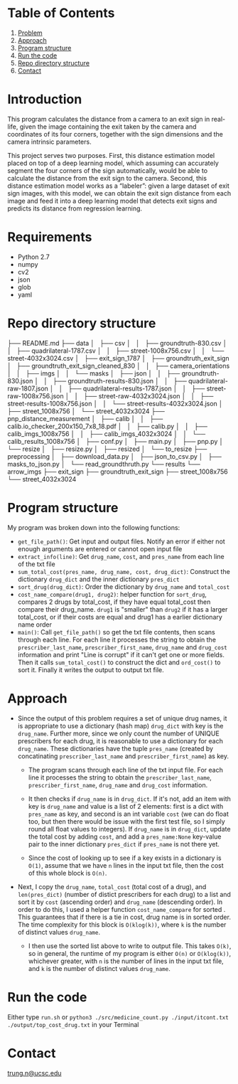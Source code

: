  # Table of Contents
1. [Problem](README.md#introduction)
1. [Approach](README.md#approach)
1. [Program structure](README.md#program-structure)
1. [Run the code](README.md#run-the-code)
1. [Repo directory structure](README.md#repo-directory-structure)
1. [Contact](README.md#contact)

# Introduction

This program calculates the distance from a camera to an exit sign in real-life, given the image containing the exit taken by the camera and coordinates of its four corners, together with the sign dimensions and the camera intrinsic parameters.

This project serves two purposes. First, this distance estimation model placed on top of a deep learning model, which assuming can accurately segment the four corners of the sign automatically, would be able to calculate the distance from the exit sign to the camera. Second, this distance estimation model works as a “labeler”: given a large dataset of exit sign images, with this model, we can obtain the exit sign distance from each image and feed it into a deep learning model that detects exit signs and predicts its distance from regression learning.

# Requirements
* Python 2.7
* numpy
* cv2
* json
* glob
* yaml

# Repo directory structure


   ├── README.md
   ├── data
   │   ├── csv
   │   │   ├── groundtruth-830.csv
   │   │   ├── quadrilateral-1787.csv
   │   │   ├── street-1008x756.csv
   │   │   └── street-4032x3024.csv
   │   ├── exit_sign_1787
   │   ├── groundtruth_exit_sign
   │   ├── groundtruth_exit_sign_cleaned_830
   │   │   ├── camera_orientations
   │   │   ├── imgs
   │   │   └── masks
   │   ├── json
   │   │   ├── groundtruth-830.json
   │   │   ├── groundtruth-results-830.json
   │   │   ├── quadrilateral-raw-1807.json
   │   │   ├── quadrilateral-results-1787.json
   │   │   ├── street-raw-1008x756.json
   │   │   ├── street-raw-4032x3024.json
   │   │   ├── street-results-1008x756.json
   │   │   └── street-results-4032x3024.json
   │   ├── street_1008x756
   │   └── street_4032x3024
   ├── pnp_distance_measurement
   │   ├── calib
   │   │   ├── calib.io_checker_200x150_7x8_18.pdf
   │   │   ├── calib.py
   │   │   ├── calib_imgs_1008x756
   │   │   ├── calib_imgs_4032x3024
   │   │   └── calib_results_1008x756
   │   ├── conf.py
   │   ├── main.py
   │   ├── pnp.py
   │   └── resize
   │       ├── resize.py
   │       ├── resized
   │       └── to_resize
   ├── preprocessing
   │   ├── download_data.py
   │   ├── json_to_csv.py
   │   ├── masks_to_json.py
   │   └── read_groundthruth.py
   └── results
       └── arrow_imgs
           ├── exit_sign
           ├── groundtruth_exit_sign
           ├── street_1008x756
           └── street_4032x3024

# Program structure

My program was broken down into the following functions:
* `get_file_path()`: Get input and output files. Notify an error if either not enough arguments are entered or cannot open input file
* `extract_info(line)`: Get `drug_name`, `cost`, and `pres_name` from each line of the txt file
* `sum_total_cost(pres_name, drug_name, cost, drug_dict)`: Construct the dictionary `drug_dict` and the inner dictionary `pres_dict` 
* `sort_drug(drug_dict)`: Order the dictionary by `drug_name` and `total_cost`
* `cost_name_compare(drug1, drug2)`: helper function for `sort_drug`, compares 2 drugs by total_cost, if they have equal total_cost then compare their drug_name. `drug1` is "smaller" than `drug2` if it has a larger total_cost, or if their costs are equal and drug1 has a earlier dictionary name order
* `main()`: Call `get_file_path()` so get the txt file contents, then scans through each line. For each line it processes the string to obtain the `prescriber_last_name`, `prescriber_first_name`, `drug_name` and `drug_cost` information and print "Line is corrupt" if it can't get one or more fields. Then it calls `sum_total_cost()` to construct the dict and `ord_cost()` to sort it. Finally it writes the output to output txt file.


# Approach

* Since the output of this problem requires a set of unique drug names, it is appropriate to use a dictionary (hash map) `drug_dict` with key is the `drug_name`. Further more, since we only count the number of UNIQUE prescribers for each drug, it is reasonable to use a dictionary for each `drug_name`. These dictionaries have the tuple `pres_name` (created by concatinating `prescriber_last_name` and `prescriber_first_name`) as key. 

    * The program scans through each line of the txt input file. For each line it processes the string to obtain the `prescriber_last_name`, `prescriber_first_name`, `drug_name` and `drug_cost` information. 

    * It then checks if `drug_name` is in `drug_dict`. If it's not, add an item with key is `drug_name` and value is a list of 2 elements: first is a dict with `pres_name` as key, and second is an int variable `cost` (we can do float too, but then there would be issue with the first test file, so I simply round all float values to integers). If `drug_name` is in `drug_dict`, update the total cost by adding `cost`, and add a `pres_name:None` key-value pair to the inner dictionary `pres_dict` if `pres_name` is not there yet. 

    * Since the cost of looking up to see if a key exists in a dictionary is `O(1)`, assume that we have `n` lines in the input txt file, then the cost of this whole block is `O(n)`.

* Next, I copy the `drug_name`, `total_cost` (total cost of a drug), and `len(pres_dict)` (number of distict prescribers for each drug) to a list and sort it by `cost` (ascending order) and `drug_name` (descending order). In order to do this, I used a helper function `cost_name_compare` for sorted . This guarantees that if there is a tie in cost, drug name is in sorted order. 
The time complexity for this block is `O(klog(k))`, where `k` is the number of distinct values `drug_name`.

    * I then use the sorted list above to write to output file. This takes `O(k)`, so in general, the runtime of my program is either `O(n)` or `O(klog(k))`, whichever greater, with `n` is the number of lines in the input txt file, and `k` is the number of distinct values `drug_name`.

# Run the code

Either type `run.sh` or `python3 ./src/medicine_count.py ./input/itcont.txt ./output/top_cost_drug.txt` in your Terminal



# Contact
trung.n@ucsc.edu

